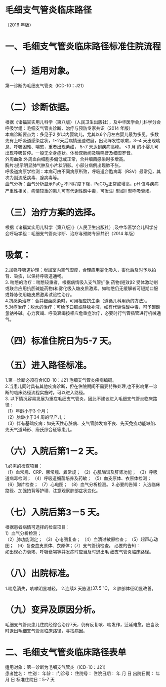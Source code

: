 # 毛细支气管炎临床路径  
（2016 年版）  
# 一、毛细支气管炎临床路径标准住院流程  
# （一）适用对象。  
第一诊断为毛细支气管炎（ICD-10：J21）  
# （二）诊断依据。  
根据《诸福棠实用儿科学（第八版）（人民卫生出版社），及中华医学会儿科学分会呼吸学组：毛细支气管炎诊断、治疗与预防专家共识（2014 年版）  
本病诊断要点为：多见于2 岁以内婴幼儿，尤其以6个月左右婴儿最为多见。多数先有上呼吸道感染症状，1\~2天后病情迅速进展，出现阵发性咳嗽，3\~4 天出现喘息、呼吸困难、喘憋，重者出现紫绀， 5\~7  天达到疾病高峰。 <3  月 的小婴儿可出现呼吸暂停。一般无全身症状。体检双肺闻及喘鸣音及细湿罗音。  
外周血象:外周血白细胞多偏低或正常，合并细菌感染时多增高。  
胸片:提示明显肺气肿及小片状阴影。小部分病例出现肺不张。  
呼吸道病原学检测：本病可由不同病原所致，呼吸道合胞病毒（RSV）最常见，其次为副流感病毒、腺病毒等。  
血气分析：血气分析显示$\mathrm{Pa0_{2}}$ 不同程度下降，$\mathrm{PaCO_{2}}$正常或增高，pH 值与疾病严重性相关，病情较重的患儿可有代谢性酸中毒，可发生I 型或II 型呼吸衰竭。  
# （三）治疗方案的选择。  
根据《诸福棠实用儿科学（第八版）》（人民卫生出版社）;及中华医学会儿科学分会呼吸学组：毛细支气管炎诊断、治疗与预防专家共识（2014 年版）  
# 吸氧：  
2.加强呼吸道护理：增加室内空气湿度，合理应用雾化吸入，雾化后及时予以拍背、吸痰，以保持呼吸道通畅。  
3. 喘憋的治疗：喘憋较重者，根据病情吸入支气管扩张 药物(短效β2 受体激动剂或联合应用抗胆碱能药物)和雾化吸入糖皮质激素。如喘憋仍无缓解者可短期口服或静脉使用糖皮质激素试验性治疗。  
4.抗感染治疗：合并细菌感染时，可用相应抗生素（遵循儿科用药的方法）。  
5.对症治疗：脱水的治疗：可给予口服或静脉补液，如有代谢性酸中毒，可予碳酸氢钠补碱。心力衰竭、呼吸衰竭按相应危重症治疗，必要时行气管插管进行机械通气。  
# （四）标准住院日为5-7 天。  
# （五）进入路径标准。  
1.第一诊断必须符合ICD-10：J21 毛细支气管炎疾病编码。  
2.当患儿同时具有其他疾病诊断，但在住院期间不需要特殊处理,也不影响第一诊断的临床路径流程实施时，可以进入路径。  
3. 以下情况容易发展为重症毛细支气管炎，因此不建议进入毛细支气管炎临床路径 :  
（1）年龄小于3 个月；  
（2）胎龄小于34 周的早产儿；  
（3）伴有基础疾病：如先天性心脏病、支气管肺发育不良、先天免疫功能缺陷、先天气道畸形、唐氏综合征等患儿。  
# （六）入院后第1－2 天。  
1.必需的检查项目：  
（1）血常规、CRP、尿常规、粪常规；   （2）心肌酶谱及肝肾功能；   （3）呼吸道病毒检测； （4）呼吸道细菌培养及药敏； （5）血支原体、衣原体检测； （6）胸片检查； （7）心电图； （8）血气分析检测。 2.必要的告知： 入选临床路径、加强拍背等护理、注意观察肺部症状变化。  
# （七）入院后第3－5 天。  
根据患者病情可选择的检查项目：  
1）血气分析检测；  
（2）肺功能测定； （3）心电图复查； （4）血清过敏原检查； （5）超声心动图； （6）复查血支原体、衣原体；（7）支气管镜检查。 必要的告知：  
如出现心力衰竭、呼吸衰竭等并发症时应当及时退出毛 细支气管炎临床路径。  
# （八）出院标准。  
1.喘息消失，咳嗽明显减轻。  2.连续3 天腋温$\langle37.\,5\,^{\circ}\mathrm{C}$。   3  肺部体征明显改善。  
# （九）变异及原因分析。  
毛细支气管炎患儿住院经综合治疗7天，仍有反复咳、喘发作，迁延难愈，应当及时退出毛细支气管炎临床路径，寻找病因。  
# 二、毛细支气管炎临床路径表单  
适用对象：第一诊断为毛细支气管炎（ICD-10：J21）  
患者姓名：           性别：     年龄：    门诊号：       住院号：           住院日期：     年   月   日 出院日期：     年   月  日  标准住院日：5-7 天  
